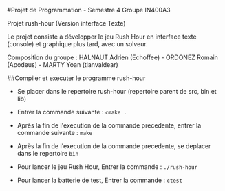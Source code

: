 #Projet de Programmation - Semestre 4
Groupe IN400A3

Projet rush-hour (Version interface Texte)

Le projet consiste à développer le jeu Rush Hour en interface texte (console) et graphique plus tard, avec un solveur.

Composition du groupe :
HALNAUT Adrien (Echoffee) - ORDONEZ Romain (Apodeus) - MARTY Yoan (tlanvaldear)

##Compiler et executer le programme rush-hour

- Se placer dans le repertoire rush-hour (repertoire parent de src, bin et lib)

- Entrer la commande suivante : `cmake .`

- Après la fin de l'execution de la commande precedente, entrer la commande suivante : `make`

- Après la fin de l'execution de la commande precedente, se deplacer dans le repertoire `bin`

- Pour lancer le jeu Rush Hour, Entrer la commande : `./rush-hour`

- Pour lancer la batterie de test, Entrer la commande : `ctest`